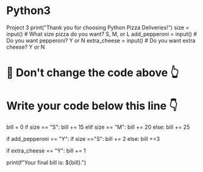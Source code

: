 # Python3
Project 3
print("Thank you for choosing Python Pizza Deliveries!")
size = input() # What size pizza do you want? S, M, or L
add_pepperoni = input() # Do you want pepperoni? Y or N
extra_cheese = input() # Do you want extra cheese? Y or N
# 🚨 Don't change the code above 👆
# Write your code below this line 👇
bill = 0
if size == "S":
  bill += 15
elif size == "M":
   bill += 20
else:
   bill += 25
  
if add_pepperoni == "Y":
  if size =="S":
    bill += 2
  else:
    bill +=3
    
if extra_cheese == "Y":
   bill += 1
  
print(f"Your final bill is: ${bill}.")

